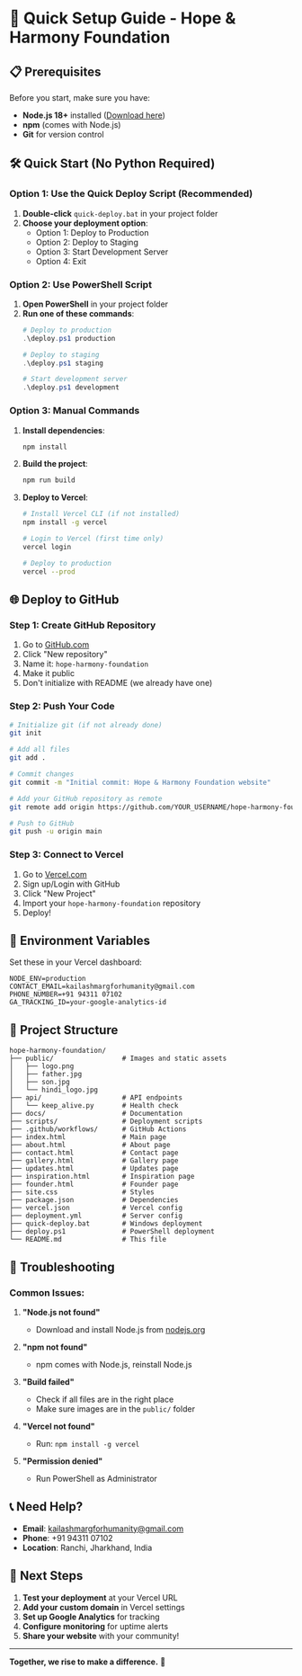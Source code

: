 # 🚀 Quick Setup Guide - Hope & Harmony Foundation

## 📋 Prerequisites

Before you start, make sure you have:

- **Node.js 18+** installed ([Download here](https://nodejs.org/))
- **npm** (comes with Node.js)
- **Git** for version control

## 🛠️ Quick Start (No Python Required)

### Option 1: Use the Quick Deploy Script (Recommended)

1. **Double-click** `quick-deploy.bat` in your project folder
2. **Choose your deployment option**:
   - Option 1: Deploy to Production
   - Option 2: Deploy to Staging  
   - Option 3: Start Development Server
   - Option 4: Exit

### Option 2: Use PowerShell Script

1. **Open PowerShell** in your project folder
2. **Run one of these commands**:
   ```powershell
   # Deploy to production
   .\deploy.ps1 production
   
   # Deploy to staging
   .\deploy.ps1 staging
   
   # Start development server
   .\deploy.ps1 development
   ```

### Option 3: Manual Commands

1. **Install dependencies**:
   ```bash
   npm install
   ```

2. **Build the project**:
   ```bash
   npm run build
   ```

3. **Deploy to Vercel**:
   ```bash
   # Install Vercel CLI (if not installed)
   npm install -g vercel
   
   # Login to Vercel (first time only)
   vercel login
   
   # Deploy to production
   vercel --prod
   ```

## 🌐 Deploy to GitHub

### Step 1: Create GitHub Repository

1. Go to [GitHub.com](https://github.com)
2. Click "New repository"
3. Name it: `hope-harmony-foundation`
4. Make it public
5. Don't initialize with README (we already have one)

### Step 2: Push Your Code

```bash
# Initialize git (if not already done)
git init

# Add all files
git add .

# Commit changes
git commit -m "Initial commit: Hope & Harmony Foundation website"

# Add your GitHub repository as remote
git remote add origin https://github.com/YOUR_USERNAME/hope-harmony-foundation.git

# Push to GitHub
git push -u origin main
```

### Step 3: Connect to Vercel

1. Go to [Vercel.com](https://vercel.com)
2. Sign up/Login with GitHub
3. Click "New Project"
4. Import your `hope-harmony-foundation` repository
5. Deploy!

## 🔧 Environment Variables

Set these in your Vercel dashboard:

```
NODE_ENV=production
CONTACT_EMAIL=kailashmargforhumanity@gmail.com
PHONE_NUMBER=+91 94311 07102
GA_TRACKING_ID=your-google-analytics-id
```

## 📁 Project Structure

```
hope-harmony-foundation/
├── public/                 # Images and static assets
│   ├── logo.png
│   ├── father.jpg
│   ├── son.jpg
│   └── hindi_logo.jpg
├── api/                    # API endpoints
│   └── keep_alive.py       # Health check
├── docs/                   # Documentation
├── scripts/                # Deployment scripts
├── .github/workflows/      # GitHub Actions
├── index.html              # Main page
├── about.html              # About page
├── contact.html            # Contact page
├── gallery.html            # Gallery page
├── updates.html            # Updates page
├── inspiration.html        # Inspiration page
├── founder.html            # Founder page
├── site.css                # Styles
├── package.json            # Dependencies
├── vercel.json             # Vercel config
├── deployment.yml          # Server config
├── quick-deploy.bat        # Windows deployment
├── deploy.ps1              # PowerShell deployment
└── README.md               # This file
```

## 🚨 Troubleshooting

### Common Issues:

1. **"Node.js not found"**
   - Download and install Node.js from [nodejs.org](https://nodejs.org/)

2. **"npm not found"**
   - npm comes with Node.js, reinstall Node.js

3. **"Build failed"**
   - Check if all files are in the right place
   - Make sure images are in the `public/` folder

4. **"Vercel not found"**
   - Run: `npm install -g vercel`

5. **"Permission denied"**
   - Run PowerShell as Administrator

## 📞 Need Help?

- **Email**: kailashmargforhumanity@gmail.com
- **Phone**: +91 94311 07102
- **Location**: Ranchi, Jharkhand, India

## 🎯 Next Steps

1. **Test your deployment** at your Vercel URL
2. **Add your custom domain** in Vercel settings
3. **Set up Google Analytics** for tracking
4. **Configure monitoring** for uptime alerts
5. **Share your website** with your community!

---

**Together, we rise to make a difference.** 🌟
